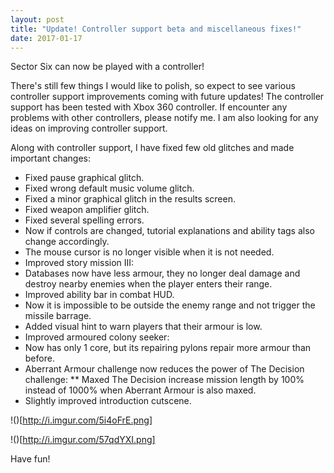 ```yaml
---
layout: post
title: "Update! Controller support beta and miscellaneous fixes!"
date: 2017-01-17
---
```


Sector Six can now be played with a controller!

There's still few things I would like to polish, so expect to see various controller support improvements coming with future updates!
The controller support has been tested with Xbox 360 controller.
If encounter any problems with other controllers, please notify me.
I am also looking for any ideas on improving controller support.

Along with controller support, I have fixed few old glitches and made important changes:

* Fixed pause graphical glitch.
* Fixed wrong default music volume glitch.
* Fixed a minor graphical glitch in the results screen.
* Fixed weapon amplifier glitch.
* Fixed several spelling errors.
* Now if controls are changed, tutorial explanations and ability tags also change accordingly.
* The mouse cursor is no longer visible when it is not needed.
* Improved story mission III:
* Databases now have less armour, they no longer deal damage and destroy nearby enemies when the player enters their range.
* Improved ability bar in combat HUD.
* Now it is impossible to be outside the enemy range and not trigger the missile barrage.
* Added visual hint to warn players that their armour is low.
* Improved armoured colony seeker:
* Now has only 1 core, but its repairing pylons repair more armour than before.
* Aberrant Armour challenge now reduces the power of The Decision challenge:
** Maxed The Decision increase mission length by 100% instead of 1000% when Aberrant Armour is also maxed.
* Slightly improved introduction cutscene.

!()[http://i.imgur.com/5i4oFrE.png]

!()[http://i.imgur.com/57qdYXI.png]

Have fun!
